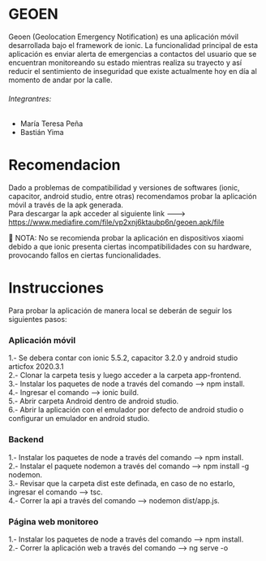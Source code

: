# GEOEN
Geoen (Geolocation Emergency Notification)  es una aplicación móvil desarrollada bajo el framework de ionic. La funcionalidad principal de esta aplicación es enviar alerta de emergencias a contactos del usuario que se encuentran monitoreando su estado mientras realiza su trayecto y así reducir el sentimiento de inseguridad que existe actualmente hoy en día al momento de andar por la calle.  

###### Integrantres:  
- María Teresa Peña  
- Bastián Yima

# Recomendacion
Dado a problemas de compatibilidad y versiones de softwares (ionic, capacitor, android studio, entre otras) recomendamos probar la aplicación móvil a través de la apk generada.  
Para descargar la apk acceder al siguiente link ---> https://www.mediafire.com/file/vp2xnj6ktaubp6n/geoen.apk/file  

&#x1F534; NOTA: No se recomienda probar la aplicación en dispositivos xiaomi debido a que ionic presenta ciertas incompatibilidades con su hardware, provocando fallos en ciertas funcionalidades.

# Instrucciones
Para probar la aplicación de manera local se deberán de seguir los siguientes pasos:

### Aplicación móvil

1.- Se debera contar con ionic 5.5.2, capacitor 3.2.0 y android studio articfox 2020.3.1  
2.- Clonar la carpeta tesis y luego acceder a la carpeta app-frontend.  
3.- Instalar los paquetes de node a través del comando --> npm install.  
4.- Ingresar el comando --> ionic build.  
5.- Abrir carpeta Android dentro de android studio.  
6.- Abrir la aplicación con el emulador por defecto de android studio o configurar un emulador en android studio.  

### Backend

1.- Instalar los paquetes de node a través del comando --> npm install.  
2.- Instalar el paquete nodemon a través del comando --> npm install -g nodemon.  
3.- Revisar que la carpeta dist este definada, en caso de no estarlo, ingresar el comando --> tsc.  
4.- Correr la api a través del comando --> nodemon dist/app.js.

### Página web monitoreo

1.- Instalar los paquetes de node a través del comando --> npm install.  
2.- Correr la aplicación web a través del comando --> ng serve -o  

